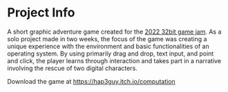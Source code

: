 # Project Info

A short graphic adventure game created for the [2022 32bit game jam](https://itch.io/jam/32bit-jam-2022/rate/1772461).
As a solo project made in two weeks, the focus of the game was creating a unique experience with the environment and basic functionalities of an operating system. By using primarily drag and drop, text input, and point and click, the player learns through interaction and takes part in a narrative involving the rescue of two digital characters.

Download the game at https://hap3guy.itch.io/computation

